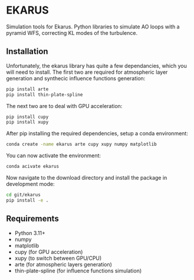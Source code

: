 # EKARUS
Simulation tools for Ekarus. Python libraries to simulate AO loops with a pyramid WFS, correcting KL modes of the turbulence.

## Installation
Unfortunately, the ekarus library has quite a few dependancies, which you will need to install.
The first two are required for atmospheric layer generation and  synthecic influence functions generation:
```bash
pip install arte
pip install thin-plate-spline
```

The next two are to deal with GPU acceleration:
```bash
pip install cupy
pip install xupy
```

After pip installing the required dependencies, setup a conda environment:
```bash
conda create -name ekarus arte cupy xupy numpy matplotlib
```

You can now activate the environment:
```bash
conda acivate ekarus
```

Now navigate to the download directory and install the package in development mode:
```bash
cd git/ekarus
pip install -e .
```

## Requirements
- Python 3.11+
- numpy
- matplotlib
- cupy (for GPU acceleration)
- xupy (to switch between GPU/CPU)
- arte (for atmospheric layers generation)
- thin-plate-spline (for influence functions simulation)

